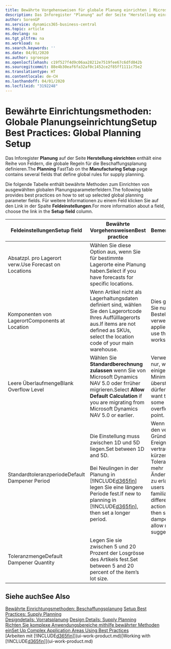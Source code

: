 ```yaml
---
title: Bewährte Vorgehensweisen für globale Planung einrichten | Microsoft Docs
description: Das Inforegister "Planung" auf der Seite "Herstellung einrichten" enthält eine Reihe von Feldern, die globale Regeln für die Beschaffungsplanung definieren.
author: SorenGP
ms.service: dynamics365-business-central
ms.topic: article
ms.devlang: na
ms.tgt_pltfrm: na
ms.workload: na
ms.search.keywords: ''
ms.date: 04/01/2020
ms.author: sgroespe
ms.openlocfilehash: c19f527f4d9c06aa28212e7519fee67c6dfd042b
ms.sourcegitcommit: 88e4b30eaf6fa32af0c1452ce2f85ff1111c75e2
ms.translationtype: HT
ms.contentlocale: de-CH
ms.lasthandoff: 04/01/2020
ms.locfileid: "3192248"
---
```

# <a name="setup-best-practices-global-planning-setup"></a><span data-ttu-id="3ea0e-103">Bewährte Einrichtungsmethoden: Globale Planungseinrichtung</span><span class="sxs-lookup"><span data-stu-id="3ea0e-103">Setup Best Practices: Global Planning Setup</span></span>
<span data-ttu-id="3ea0e-104">Das Inforegister **Planung** auf der Seite **Herstellung einrichten** enthält eine Reihe von Feldern, die globale Regeln für die Beschaffungsplanung definieren.</span><span class="sxs-lookup"><span data-stu-id="3ea0e-104">The **Planning** FastTab on the **Manufacturing Setup** page contains several fields that define global rules for supply planning.</span></span>  

 <span data-ttu-id="3ea0e-105">Die folgende Tabelle enthält bewährte Methoden zum Einrichten von ausgewählten globalen Planungsparameterfeldern.</span><span class="sxs-lookup"><span data-stu-id="3ea0e-105">The following table provides best practices on how to set up selected global planning parameter fields.</span></span> <span data-ttu-id="3ea0e-106">Für weitere Informationen zu einem Feld klicken Sie auf den Link in der Spalte **Feldeinstellungen**.</span><span class="sxs-lookup"><span data-stu-id="3ea0e-106">For more information about a field, choose the link in the **Setup field** column.</span></span>  

|<span data-ttu-id="3ea0e-107">Feldeinstellungen</span><span class="sxs-lookup"><span data-stu-id="3ea0e-107">Setup field</span></span>|<span data-ttu-id="3ea0e-108">Bewährte Vorgehensweisen</span><span class="sxs-lookup"><span data-stu-id="3ea0e-108">Best practice</span></span>|<span data-ttu-id="3ea0e-109">Bemerkung</span><span class="sxs-lookup"><span data-stu-id="3ea0e-109">Comment</span></span>|  
|-----------------|-------------------|-------------|  
|<span data-ttu-id="3ea0e-110">Absatzpl. pro Lagerort verw.</span><span class="sxs-lookup"><span data-stu-id="3ea0e-110">Use Forecast on Locations</span></span>|<span data-ttu-id="3ea0e-111">Wählen Sie diese Option aus, wenn Sie für bestimmte Lagerorte eine Planung haben.</span><span class="sxs-lookup"><span data-stu-id="3ea0e-111">Select if you have forecasts for specific locations.</span></span>||  
|<span data-ttu-id="3ea0e-112">Komponenten von Lagerort</span><span class="sxs-lookup"><span data-stu-id="3ea0e-112">Components at Location</span></span>|<span data-ttu-id="3ea0e-113">Wenn Artikel nicht als Lagerhaltungsdaten definiert sind, wählen Sie den Lagerortcode Ihres Auffülllagerorts aus.</span><span class="sxs-lookup"><span data-stu-id="3ea0e-113">If items are not defined as SKUs, select the location code of your main warehouse.</span></span>|<span data-ttu-id="3ea0e-114">Dies gilt auch, wenn Sie nur den Bestellvorschlag verwenden.</span><span class="sxs-lookup"><span data-stu-id="3ea0e-114">This also applies if you only use the requisition worksheet.</span></span>|  
|<span data-ttu-id="3ea0e-115">Leere Überlaufmenge</span><span class="sxs-lookup"><span data-stu-id="3ea0e-115">Blank Overflow Level</span></span>|<span data-ttu-id="3ea0e-116">Wählen Sie **Standardberechnung zulassen** wenn Sie von Microsoft Dynamics NAV 5.0 oder frrüher migrieren.</span><span class="sxs-lookup"><span data-stu-id="3ea0e-116">Select **Allow Default Calculation** if you are migrating from Microsoft Dynamics NAV 5.0 or earlier.</span></span>|<span data-ttu-id="3ea0e-117">Verwenden Sie dies nur, wenn alle oder einige Artikel den Minimalbestand übersteigen dürfen.</span><span class="sxs-lookup"><span data-stu-id="3ea0e-117">Use only if you want to allow all or some of your items to overflow the reorder point.</span></span>|  
|<span data-ttu-id="3ea0e-118">Standardtoleranzperiode</span><span class="sxs-lookup"><span data-stu-id="3ea0e-118">Default Dampener Period</span></span>|<span data-ttu-id="3ea0e-119">Die Einstellung muss zwischen 1D und 5D liegen.</span><span class="sxs-lookup"><span data-stu-id="3ea0e-119">Set between 1D and 5D.</span></span><br /><br /> <span data-ttu-id="3ea0e-120">Bei Neulingen in der Planung in [!INCLUDE[d365fin](includes/d365fin_md.md)] legen Sie eine längere Periode fest.</span><span class="sxs-lookup"><span data-stu-id="3ea0e-120">If new to planning in [!INCLUDE[d365fin](includes/d365fin_md.md)], then set a longer period.</span></span>|<span data-ttu-id="3ea0e-121">Wenn Benutzer mit den verschiedenen Gründen für Ereignismeldungen vertraut sind, dann kürzen Sie die Toleranzperiode, um mehr Änderungsvorschläge zu erlauben.</span><span class="sxs-lookup"><span data-stu-id="3ea0e-121">When users are more familiar with the different reasons for action messages, then shorten the dampener period to allow more change suggestions.</span></span>|  
|<span data-ttu-id="3ea0e-122">Toleranzmenge</span><span class="sxs-lookup"><span data-stu-id="3ea0e-122">Default Dampener Quantity</span></span>|<span data-ttu-id="3ea0e-123">Legen Sie sie zwischen 5 und 20 Prozent der Losgrösse des Artikels fest.</span><span class="sxs-lookup"><span data-stu-id="3ea0e-123">Set between 5 and 20 percent of the item’s lot size.</span></span>||  

## <a name="see-also"></a><span data-ttu-id="3ea0e-124">Siehe auch</span><span class="sxs-lookup"><span data-stu-id="3ea0e-124">See Also</span></span>  
 <span data-ttu-id="3ea0e-125">[Bewährte Einrichtungsmethoden: Beschaffungsplanung](setup-best-practices-supply-planning.md) </span><span class="sxs-lookup"><span data-stu-id="3ea0e-125">[Setup Best Practices: Supply Planning](setup-best-practices-supply-planning.md) </span></span>  
 <span data-ttu-id="3ea0e-126">[Designdetails: Vorratsplanung](design-details-supply-planning.md) </span><span class="sxs-lookup"><span data-stu-id="3ea0e-126">[Design Details: Supply Planning](design-details-supply-planning.md) </span></span>  
 [<span data-ttu-id="3ea0e-127">Richten Sie komplexe Anwendungsbereiche mithilfe bewährter Methoden ein</span><span class="sxs-lookup"><span data-stu-id="3ea0e-127">Set Up Complex Application Areas Using Best Practices</span></span>](set-up-complex-application-areas-using-best-practices.md)  
 <span data-ttu-id="3ea0e-128">[Arbeiten mit [!INCLUDE[d365fin](includes/d365fin_md.md)]](ui-work-product.md)</span><span class="sxs-lookup"><span data-stu-id="3ea0e-128">[Working with [!INCLUDE[d365fin](includes/d365fin_md.md)]](ui-work-product.md)</span></span>
